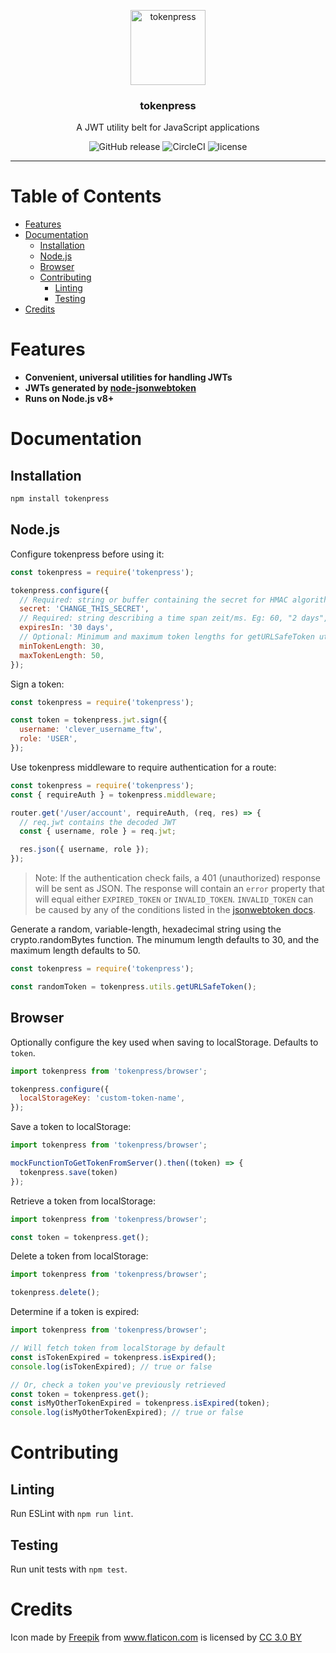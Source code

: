 <p align="center">
  <img alt="tokenpress" src="https://image.flaticon.com/icons/svg/929/929429.svg" width="120">
</p>

<h3 align="center">
  tokenpress
</h3>

<p align="center">
  A JWT utility belt for JavaScript applications
</p>

<p align="center">
  <img src="https://img.shields.io/github/release/justinsisley/tokenpress.svg?style=for-the-badge" alt="GitHub release" /> <img src="https://img.shields.io/circleci/project/github/justinsisley/tokenpress.svg?style=for-the-badge" alt="CircleCI" /> <img src="https://img.shields.io/github/license/justinsisley/tokenpress.svg?style=for-the-badge" alt="license" />
</p>

---

# Table of Contents

- [Features](#features)
- [Documentation](#documentation)
  - [Installation](#installation)
  - [Node.js](#nodejs)
  - [Browser](#browser)
  - [Contributing](#contributing)
    - [Linting](#linting)
    - [Testing](#testing)
- [Credits](#credits)

# Features

- __Convenient, universal utilities for handling JWTs__
- __JWTs generated by [node-jsonwebtoken](https://github.com/auth0/node-jsonwebtoken)__
- __Runs on Node.js v8+__

# Documentation

## Installation

```bash
npm install tokenpress
```

## Node.js

Configure tokenpress before using it:

```javascript
const tokenpress = require('tokenpress');

tokenpress.configure({
  // Required: string or buffer containing the secret for HMAC algorithms
  secret: 'CHANGE_THIS_SECRET',
  // Required: string describing a time span zeit/ms. Eg: 60, "2 days", "10h", "7d"
  expiresIn: '30 days',
  // Optional: Minimum and maximum token lengths for getURLSafeToken utility
  minTokenLength: 30,
  maxTokenLength: 50,
});
```

Sign a token:

```javascript
const tokenpress = require('tokenpress');

const token = tokenpress.jwt.sign({
  username: 'clever_username_ftw',
  role: 'USER',
});
```

Use tokenpress middleware to require authentication for a route:

```javascript
const tokenpress = require('tokenpress');
const { requireAuth } = tokenpress.middleware;

router.get('/user/account', requireAuth, (req, res) => {
  // req.jwt contains the decoded JWT
  const { username, role } = req.jwt;

  res.json({ username, role });
});
```

> Note: If the authentication check fails, a 401 (unauthorized) response will be sent as JSON. The response will contain an `error` property that will equal either `EXPIRED_TOKEN` or `INVALID_TOKEN`. `INVALID_TOKEN` can be caused by any of the conditions listed in the [jsonwebtoken docs](https://github.com/auth0/node-jsonwebtoken#jsonwebtokenerror).

Generate a random, variable-length, hexadecimal string using the crypto.randomBytes function. The minumum length defaults to 30, and the maximum length defaults to 50.

```javascript
const tokenpress = require('tokenpress');

const randomToken = tokenpress.utils.getURLSafeToken();
```

## Browser

Optionally configure the key used when saving to localStorage. Defaults to `token`.

```javascript
import tokenpress from 'tokenpress/browser';

tokenpress.configure({
  localStorageKey: 'custom-token-name',
});
```

Save a token to localStorage:

```javascript
import tokenpress from 'tokenpress/browser';

mockFunctionToGetTokenFromServer().then((token) => {
  tokenpress.save(token)
});
```

Retrieve a token from localStorage:

```javascript
import tokenpress from 'tokenpress/browser';

const token = tokenpress.get();
```

Delete a token from localStorage:

```javascript
import tokenpress from 'tokenpress/browser';

tokenpress.delete();
```

Determine if a token is expired:

```javascript
import tokenpress from 'tokenpress/browser';

// Will fetch token from localStorage by default
const isTokenExpired = tokenpress.isExpired();
console.log(isTokenExpired); // true or false

// Or, check a token you've previously retrieved
const token = tokenpress.get();
const isMyOtherTokenExpired = tokenpress.isExpired(token);
console.log(isMyOtherTokenExpired); // true or false
```

# Contributing

## Linting

Run ESLint with `npm run lint`.

## Testing

Run unit tests with `npm test`.

# Credits
<div>Icon made by <a href="http://www.freepik.com" title="Freepik">Freepik</a> from <a href="https://www.flaticon.com/" title="Flaticon">www.flaticon.com</a> is licensed by <a href="http://creativecommons.org/licenses/by/3.0/" title="Creative Commons BY 3.0" target="_blank">CC 3.0 BY</a></div>
